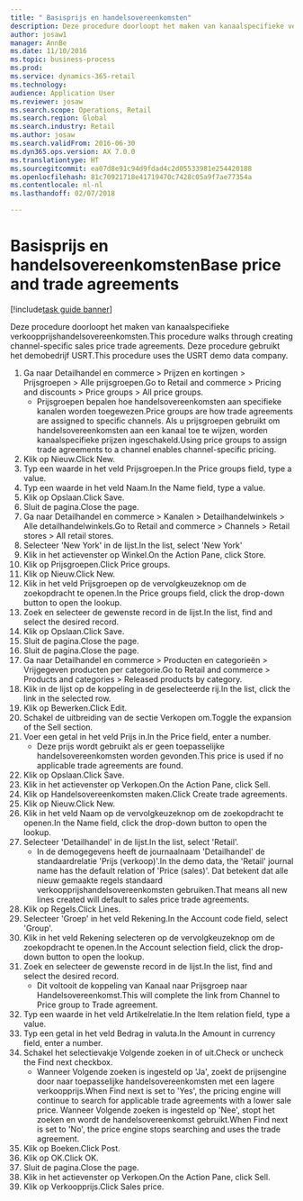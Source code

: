 ```yaml
--- 
title: " Basisprijs en handelsovereenkomsten"
description: Deze procedure doorloopt het maken van kanaalspecifieke verkoopprijshandelsovereenkomsten.
author: josaw1
manager: AnnBe
ms.date: 11/10/2016
ms.topic: business-process
ms.prod: 
ms.service: dynamics-365-retail
ms.technology: 
audience: Application User
ms.reviewer: josaw
ms.search.scope: Operations, Retail
ms.search.region: Global
ms.search.industry: Retail
ms.author: josaw
ms.search.validFrom: 2016-06-30
ms.dyn365.ops.version: AX 7.0.0
ms.translationtype: HT
ms.sourcegitcommit: ea07d8e91c94d9fdad4c2d05533981e254420188
ms.openlocfilehash: 81c70921718e41719470c7428c05a9f7ae77354a
ms.contentlocale: nl-nl
ms.lasthandoff: 02/07/2018

---
```

# <a name="base-price-and-trade-agreements"></a><span data-ttu-id="552fe-103"> Basisprijs en handelsovereenkomsten</span><span class="sxs-lookup"><span data-stu-id="552fe-103">Base price and trade agreements</span></span>

[!include[task guide banner](../includes/task-guide-banner.md)]

<span data-ttu-id="552fe-104">Deze procedure doorloopt het maken van kanaalspecifieke verkoopprijshandelsovereenkomsten.</span><span class="sxs-lookup"><span data-stu-id="552fe-104">This procedure walks through creating channel-specific sales price trade agreements.</span></span> <span data-ttu-id="552fe-105">Deze procedure gebruikt het demobedrijf USRT.</span><span class="sxs-lookup"><span data-stu-id="552fe-105">This procedure uses the USRT demo data company.</span></span>

1. <span data-ttu-id="552fe-106">Ga naar Detailhandel en commerce > Prijzen en kortingen > Prijsgroepen > Alle prijsgroepen.</span><span class="sxs-lookup"><span data-stu-id="552fe-106">Go to Retail and commerce > Pricing and discounts > Price groups > All price groups.</span></span>
    * <span data-ttu-id="552fe-107">Prijsgroepen bepalen hoe handelsovereenkomsten aan specifieke kanalen worden toegewezen.</span><span class="sxs-lookup"><span data-stu-id="552fe-107">Price groups are how trade agreements are assigned to specific channels.</span></span> <span data-ttu-id="552fe-108">Als u prijsgroepen gebruikt om handelsovereenkomsten aan een kanaal toe te wijzen, worden kanaalspecifieke prijzen ingeschakeld.</span><span class="sxs-lookup"><span data-stu-id="552fe-108">Using price groups to assign trade agreements to a channel enables channel-specific pricing.</span></span>  
2. <span data-ttu-id="552fe-109">Klik op Nieuw.</span><span class="sxs-lookup"><span data-stu-id="552fe-109">Click New.</span></span>
3. <span data-ttu-id="552fe-110">Typ een waarde in het veld Prijsgroepen.</span><span class="sxs-lookup"><span data-stu-id="552fe-110">In the Price groups field, type a value.</span></span>
4. <span data-ttu-id="552fe-111">Typ een waarde in het veld Naam.</span><span class="sxs-lookup"><span data-stu-id="552fe-111">In the Name field, type a value.</span></span>
5. <span data-ttu-id="552fe-112">Klik op Opslaan.</span><span class="sxs-lookup"><span data-stu-id="552fe-112">Click Save.</span></span>
6. <span data-ttu-id="552fe-113">Sluit de pagina.</span><span class="sxs-lookup"><span data-stu-id="552fe-113">Close the page.</span></span>
7. <span data-ttu-id="552fe-114">Ga naar Detailhandel en commerce > Kanalen > Detailhandelwinkels > Alle detailhandelwinkels.</span><span class="sxs-lookup"><span data-stu-id="552fe-114">Go to Retail and commerce > Channels > Retail stores > All retail stores.</span></span>
8. <span data-ttu-id="552fe-115">Selecteer 'New York' in de lijst.</span><span class="sxs-lookup"><span data-stu-id="552fe-115">In the list, select 'New York'</span></span>
9. <span data-ttu-id="552fe-116">Klik in het actievenster op Winkel.</span><span class="sxs-lookup"><span data-stu-id="552fe-116">On the Action Pane, click Store.</span></span>
10. <span data-ttu-id="552fe-117">Klik op Prijsgroepen.</span><span class="sxs-lookup"><span data-stu-id="552fe-117">Click Price groups.</span></span>
11. <span data-ttu-id="552fe-118">Klik op Nieuw.</span><span class="sxs-lookup"><span data-stu-id="552fe-118">Click New.</span></span>
12. <span data-ttu-id="552fe-119">Klik in het veld Prijsgroepen op de vervolgkeuzeknop om de zoekopdracht te openen.</span><span class="sxs-lookup"><span data-stu-id="552fe-119">In the Price groups field, click the drop-down button to open the lookup.</span></span>
13. <span data-ttu-id="552fe-120">Zoek en selecteer de gewenste record in de lijst.</span><span class="sxs-lookup"><span data-stu-id="552fe-120">In the list, find and select the desired record.</span></span>
14. <span data-ttu-id="552fe-121">Klik op Opslaan.</span><span class="sxs-lookup"><span data-stu-id="552fe-121">Click Save.</span></span>
15. <span data-ttu-id="552fe-122">Sluit de pagina.</span><span class="sxs-lookup"><span data-stu-id="552fe-122">Close the page.</span></span>
16. <span data-ttu-id="552fe-123">Sluit de pagina.</span><span class="sxs-lookup"><span data-stu-id="552fe-123">Close the page.</span></span>
17. <span data-ttu-id="552fe-124">Ga naar Detailhandel en commerce > Producten en categorieën > Vrijgegeven producten per categorie.</span><span class="sxs-lookup"><span data-stu-id="552fe-124">Go to Retail and commerce > Products and categories > Released products by category.</span></span>
18. <span data-ttu-id="552fe-125">Klik in de lijst op de koppeling in de geselecteerde rij.</span><span class="sxs-lookup"><span data-stu-id="552fe-125">In the list, click the link in the selected row.</span></span>
19. <span data-ttu-id="552fe-126">Klik op Bewerken.</span><span class="sxs-lookup"><span data-stu-id="552fe-126">Click Edit.</span></span>
20. <span data-ttu-id="552fe-127">Schakel de uitbreiding van de sectie Verkopen om.</span><span class="sxs-lookup"><span data-stu-id="552fe-127">Toggle the expansion of the Sell section.</span></span>
21. <span data-ttu-id="552fe-128">Voer een getal in het veld Prijs in.</span><span class="sxs-lookup"><span data-stu-id="552fe-128">In the Price field, enter a number.</span></span>
    * <span data-ttu-id="552fe-129">Deze prijs wordt gebruikt als er geen toepasselijke handelsovereenkomsten worden gevonden.</span><span class="sxs-lookup"><span data-stu-id="552fe-129">This price is used if no applicable trade agreements are found.</span></span>  
22. <span data-ttu-id="552fe-130">Klik op Opslaan.</span><span class="sxs-lookup"><span data-stu-id="552fe-130">Click Save.</span></span>
23. <span data-ttu-id="552fe-131">Klik in het actievenster op Verkopen.</span><span class="sxs-lookup"><span data-stu-id="552fe-131">On the Action Pane, click Sell.</span></span>
24. <span data-ttu-id="552fe-132">Klik op Handelsovereenkomsten maken.</span><span class="sxs-lookup"><span data-stu-id="552fe-132">Click Create trade agreements.</span></span>
25. <span data-ttu-id="552fe-133">Klik op Nieuw.</span><span class="sxs-lookup"><span data-stu-id="552fe-133">Click New.</span></span>
26. <span data-ttu-id="552fe-134">Klik in het veld Naam op de vervolgkeuzeknop om de zoekopdracht te openen.</span><span class="sxs-lookup"><span data-stu-id="552fe-134">In the Name field, click the drop-down button to open the lookup.</span></span>
27. <span data-ttu-id="552fe-135">Selecteer 'Detailhandel' in de lijst.</span><span class="sxs-lookup"><span data-stu-id="552fe-135">In the list, select 'Retail'.</span></span>
    * <span data-ttu-id="552fe-136">In de demogegevens heeft de journaalnaam 'Detailhandel' de standaardrelatie 'Prijs (verkoop)'.</span><span class="sxs-lookup"><span data-stu-id="552fe-136">In the demo data, the 'Retail' journal name has the default relation of 'Price (sales)'.</span></span> <span data-ttu-id="552fe-137">Dat betekent dat alle nieuw gemaakte regels standaard verkoopprijshandelsovereenkomsten gebruiken.</span><span class="sxs-lookup"><span data-stu-id="552fe-137">That means all new lines created will default to sales price trade agreements.</span></span>  
28. <span data-ttu-id="552fe-138">Klik op Regels.</span><span class="sxs-lookup"><span data-stu-id="552fe-138">Click Lines.</span></span>
29. <span data-ttu-id="552fe-139">Selecteer 'Groep' in het veld Rekening.</span><span class="sxs-lookup"><span data-stu-id="552fe-139">In the Account code field, select 'Group'.</span></span>
30. <span data-ttu-id="552fe-140">Klik in het veld Rekening selecteren op de vervolgkeuzeknop om de zoekopdracht te openen.</span><span class="sxs-lookup"><span data-stu-id="552fe-140">In the Account selection field, click the drop-down button to open the lookup.</span></span>
31. <span data-ttu-id="552fe-141">Zoek en selecteer de gewenste record in de lijst.</span><span class="sxs-lookup"><span data-stu-id="552fe-141">In the list, find and select the desired record.</span></span>
    * <span data-ttu-id="552fe-142">Dit voltooit de koppeling van Kanaal naar Prijsgroep naar Handelsovereenkomst.</span><span class="sxs-lookup"><span data-stu-id="552fe-142">This will complete the link from Channel to Price group to Trade agreement.</span></span>  
32. <span data-ttu-id="552fe-143">Typ een waarde in het veld Artikelrelatie.</span><span class="sxs-lookup"><span data-stu-id="552fe-143">In the Item relation field, type a value.</span></span>
33. <span data-ttu-id="552fe-144">Typ een getal in het veld Bedrag in valuta.</span><span class="sxs-lookup"><span data-stu-id="552fe-144">In the Amount in currency field, enter a number.</span></span>
34. <span data-ttu-id="552fe-145">Schakel het selectievakje Volgende zoeken in of uit.</span><span class="sxs-lookup"><span data-stu-id="552fe-145">Check or uncheck the Find next checkbox.</span></span>
    * <span data-ttu-id="552fe-146">Wanneer Volgende zoeken is ingesteld op 'Ja', zoekt de prijsengine door naar toepasselijke handelsovereenkomsten met een lagere verkoopprijs.</span><span class="sxs-lookup"><span data-stu-id="552fe-146">When Find next is set to 'Yes', the pricing engine will continue to search for applicable trade agreements with a lower sale price.</span></span> <span data-ttu-id="552fe-147">Wanneer Volgende zoeken is ingesteld op 'Nee', stopt het zoeken en wordt de handelsovereenkomst gebruikt.</span><span class="sxs-lookup"><span data-stu-id="552fe-147">When Find next is set to 'No', the price engine stops searching and uses the trade agreement.</span></span>  
35. <span data-ttu-id="552fe-148">Klik op Boeken.</span><span class="sxs-lookup"><span data-stu-id="552fe-148">Click Post.</span></span>
36. <span data-ttu-id="552fe-149">Klik op OK.</span><span class="sxs-lookup"><span data-stu-id="552fe-149">Click OK.</span></span>
37. <span data-ttu-id="552fe-150">Sluit de pagina.</span><span class="sxs-lookup"><span data-stu-id="552fe-150">Close the page.</span></span>
38. <span data-ttu-id="552fe-151">Klik in het actievenster op Verkopen.</span><span class="sxs-lookup"><span data-stu-id="552fe-151">On the Action Pane, click Sell.</span></span>
39. <span data-ttu-id="552fe-152">Klik op Verkoopprijs.</span><span class="sxs-lookup"><span data-stu-id="552fe-152">Click Sales price.</span></span>


